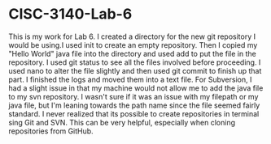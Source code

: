 # CISC-3140-Lab-6
This is my work for Lab 6. 
I created a directory for the new git repository I would be using.I used init to create an empty repository. Then I copied my "Hello World" java file into the directory and used add to put the file in the repository. I used git status to see all the files involved before proceeding. I used nano to alter the file slightly and then used git commit to finish up that part. I finished the logs and moved them into a text file. For Subversion, I had a slight issue in that my machine would not allow me to add the java file to my svn repository. I wasn't sure if it was an issue with my filepath or my java file, but I'm leaning towards the path name since the file seemed fairly standard. I never realized that its possible to create repositories in terminal sing Git and SVN. This can be very helpful, especially when cloning repositories from GitHub. 
